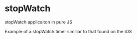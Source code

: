 # stopWatch
stopWatch applicaiton in pure JS

Example of a stopWatch timer similiar to that found on the iOS
